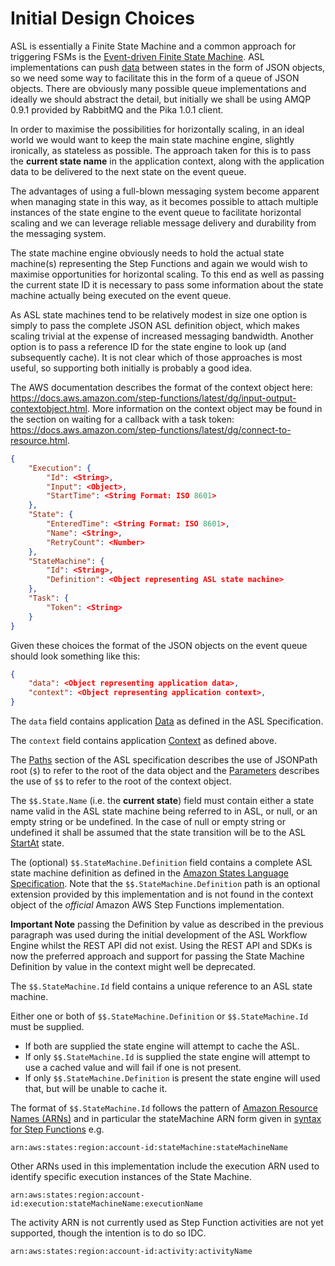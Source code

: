 # Initial Design Choices
ASL is essentially a Finite State Machine and a common approach for triggering FSMs is the [Event-driven Finite State Machine](https://en.wikipedia.org/wiki/Event-driven_finite-state_machine). ASL implementations can push [data](https://states-language.net/spec.html#data) between states in the form of JSON objects, so we need some way to facilitate this in the form of a queue of JSON objects. There are obviously many possible queue implementations and ideally we should abstract the detail, but initially we shall be using AMQP 0.9.1 provided by RabbitMQ and the Pika 1.0.1 client.

In order to maximise the possibilities for horizontally scaling, in an ideal world we would want to keep the main state machine engine, slightly ironically, as stateless as possible. The approach taken for this is to pass the **current state name** in the application context, along with the application data to be delivered to the next state on the event queue.

The advantages of using a full-blown messaging system become apparent when managing state in this way, as it becomes possible to attach multiple instances of the state engine to the event queue to facilitate horizontal scaling and we can leverage reliable message delivery and durability from the messaging system.

The state machine engine obviously needs to hold the actual state machine(s) representing the Step Functions and again we would wish to maximise opportunities for horizontal scaling. To this end as well as passing the current state ID it is necessary to pass some information about the state machine actually being executed on the event queue.

As ASL state machines tend to be relatively modest in size one option is simply to pass the complete JSON ASL definition object, which makes scaling trivial at the expense of increased messaging bandwidth. Another option is to pass a reference ID for the state engine to look up (and subsequently cache). It is not clear which of those approaches is most useful, so supporting both initially is probably a good idea.

The AWS documentation describes the format of the context object here: https://docs.aws.amazon.com/step-functions/latest/dg/input-output-contextobject.html. More information on the context object may be found in the section on waiting for a callback with a task token: https://docs.aws.amazon.com/step-functions/latest/dg/connect-to-resource.html.

```json
{
	"Execution": {
		"Id": <String>,
		"Input": <Object>,
		"StartTime": <String Format: ISO 8601>
	},
	"State": {
		"EnteredTime": <String Format: ISO 8601>,
		"Name": <String>,
		"RetryCount": <Number>
	},
	"StateMachine": {
		"Id": <String>,
		"Definition": <Object representing ASL state machine>
	},
	"Task": {
		"Token": <String>
	}
}
```

Given these choices the format of the JSON objects on the event queue should look something like this:

```json
{
	"data": <Object representing application data>,
	"context": <Object representing application context>,
}
```

The `data` field contains application [Data](https://states-language.net/spec.html#data) as defined in the ASL Specification.

The `context` field contains application [Context](https://docs.aws.amazon.com/step-functions/latest/dg/input-output-contextobject.html) as defined above.

The [Paths](https://states-language.net/spec.html#paths) section of the ASL specification describes the use of JSONPath root (`$`) to refer to the root of the data object and the [Parameters](https://states-language.net/spec.html#parameters) describes the use of `$$` to refer to the root of the context object.


The `$$.State.Name` (i.e. the **current state**) field must contain either a state name valid in the ASL state machine being referred to in ASL, or null, or an empty string or be undefined. In the case of null or empty string or undefined it shall be assumed that the state transition will be to the ASL [StartAt](https://states-language.net/spec.html#toplevelfields) state.

The (optional) `$$.StateMachine.Definition` field contains a complete ASL state machine definition as defined in the [Amazon States Language Specification](https://states-language.net/spec.html). Note that the `$$.StateMachine.Definition` path is an optional extension provided by this implementation and is not found in the context object of the *official* Amazon AWS Step Functions implementation.

**Important Note** passing the Definition by value as described in the previous paragraph was used during the initial development of the ASL Workflow Engine whilst the REST API did not exist. Using the REST API and SDKs is now the preferred approach and support for passing the State Machine Definition by value in the context might well be deprecated.

The `$$.StateMachine.Id` field contains a unique reference to an ASL state machine.

Either one or both of `$$.StateMachine.Definition` or 
`$$.StateMachine.Id` must be supplied.

* If both are supplied the state engine will attempt to cache the ASL.
* If only `$$.StateMachine.Id` is supplied the state engine will attempt to use a cached value and will fail if one is not present.
* If only `$$.StateMachine.Definition` is present the state engine will used that, but will be unable to cache it.

The format of `$$.StateMachine.Id` follows the pattern of [Amazon Resource Names (ARNs)](https://docs.aws.amazon.com/general/latest/gr/aws-arns-and-namespaces.html) and in particular the stateMachine ARN form given in [syntax for Step Functions](https://docs.aws.amazon.com/general/latest/gr/aws-arns-and-namespaces.html#arn-syntax-step-functions) e.g.

```
arn:aws:states:region:account-id:stateMachine:stateMachineName
```

Other ARNs used in this implementation include the execution ARN used to identify specific execution instances of the State Machine.

```
arn:aws:states:region:account-id:execution:stateMachineName:executionName

```
The activity ARN is not currently used as Step Function activities are not yet supported, though the intention is to do so IDC.

```
arn:aws:states:region:account-id:activity:activityName
```